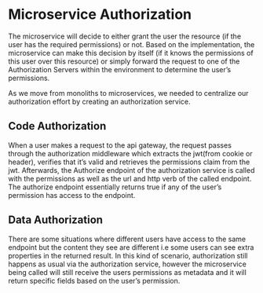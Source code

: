# Microservice Authorization #

The microservice will decide to either grant the user the resource (if the user has the required permissions) or not. Based on the implementation, the microservice can make this decision by itself (if it knows the permissions of this user over this resource) or simply forward the request to one of the Authorization Servers within the environment to determine the user’s permissions.

As we move from monoliths to microservices, we needed to centralize our authorization effort by creating an authorization service.  

## Code Authorization

When a user makes a request to the api gateway, the request passes through the authorization middleware which extracts the jwt(from cookie or header), verifies that it’s valid and retrieves the permissions claim from the jwt. Afterwards, the Authorize endpoint of the authorization service is called with the permissions as well as the url and http verb of the called endpoint. The authorize endpoint essentially returns true if any of the user’s permission has access to the endpoint.

## Data Authorization

There are some situations where different users have access to the same endpoint but the content they see are different i.e some users can see extra properties in the returned result. In this kind of scenario, authorization still happens as usual via the authorization service, however the microservice being called will still receive the users permissions as metadata and it will return specific fields based on the user’s permission.
